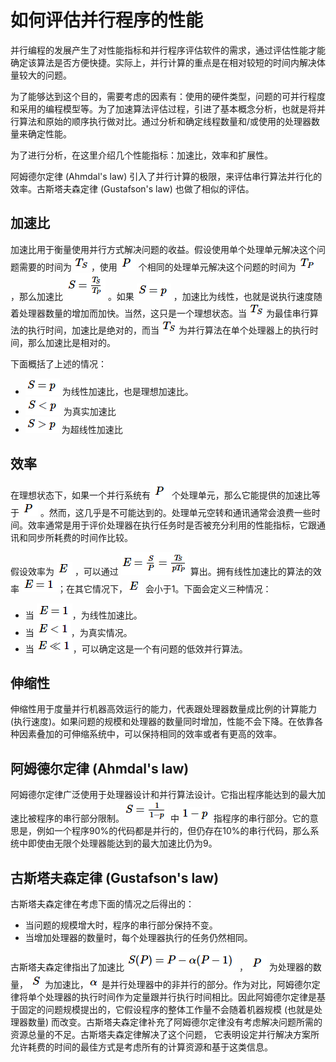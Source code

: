 # 如何评估并行程序的性能

并行编程的发展产生了对性能指标和并行程序评估软件的需求，通过评估性能才能确定该算法是否方便快捷。实际上，并行计算的重点是在相对较短的时间内解决体量较大的问题。

为了能够达到这个目的，需要考虑的因素有：使用的硬件类型，问题的可并行程度和采用的编程模型等。为了加速算法评估过程，引进了基本概念分析，也就是将并行算法和原始的顺序执行做对比。通过分析和确定线程数量和/或使用的处理器数量来确定性能。

为了进行分析，在这里介绍几个性能指标：加速比，效率和扩展性。

阿姆德尔定律 (Ahmdal\'s law) 引入了并行计算的极限，来评估串行算法并行化的效率。古斯塔夫森定律 (Gustafson\'s law) 也做了相似的评估。

## 加速比

加速比用于衡量使用并行方式解决问题的收益。假设使用单个处理单元解决这个问题需要的时间为 ![TS](../images/C1S6M_TS.png) ，使用 ![P](../images/C1S6M_PU.png) 个相同的处理单元解决这个问题的时间为 ![TP](../images/C1S6M_TP.png) ，那么加速比 ![S=TS/TP](../images/C1S6M_0.png) 。如果 ![S=p](../images/C1S6M_1.png) ，加速比为线性，也就是说执行速度随着处理器数量的增加而加快。当然，这只是一个理想状态。当 ![TS](../images/C1S6M_TS.png) 为最佳串行算法的执行时间，加速比是绝对的，而当 ![TS](../images/C1S6M_TS.png) 为并行算法在单个处理器上的执行时间，那么加速比是相对的。

下面概括了上述的情况：

-   ![S=p](../images/C1S6M_1.png) 为线性加速比，也是理想加速比。
-   ![S\<p](../images/C1S6M_5.png) 为真实加速比
-   ![S\>p](../images/C1S6M_6.png) 为超线性加速比

## 效率

在理想状态下，如果一个并行系统有 ![P](../images/C1S6M_PU.png) 个处理单元，那么它能提供的加速比等于 ![P](../images/C1S6M_PU.png) 。然而，这几乎是不可能达到的。处理单元空转和通讯通常会浪费一些时间。效率通常是用于评价处理器在执行任务时是否被充分利用的性能指标，它跟通讯和同步所耗费的时间作比较。

假设效率为 ![E](../images/C1S6M_E.png) ，可以通过 ![E=s/p](../images/C1S6M_2.png) 算出。拥有线性加速比的算法的效率 ![E=1](../images/C1S6M_7.png)；在其它情况下，![E](../images/C1S6M_E.png) 会小于1。下面会定义三种情况：

-   当 ![E=1](../images/C1S6M_7.png)，为线性加速比。
-   当 ![E\<1](../images/C1S6M_8.png)，为真实情况。
-   当 ![E\<\<1](../images/C1S6M_9.png)，可以确定这是一个有问题的低效并行算法。

## 伸缩性

伸缩性用于度量并行机器高效运行的能力，代表跟处理器数量成比例的计算能力 (执行速度)。如果问题的规模和处理器的数量同时增加，性能不会下降。在依靠各种因素叠加的可伸缩系统中，可以保持相同的效率或者有更高的效率。

## 阿姆德尔定律 (Ahmdal\'s law)

阿姆德尔定律广泛使用于处理器设计和并行算法设计。它指出程序能达到的最大加速比被程序的串行部分限制。![S=1/(1-p)](../images/C1S6M_3.png) 中 ![1-p](../images/C1S6M_10.png) 指程序的串行部分。它的意思是，例如一个程序90%的代码都是并行的，但仍存在10%的串行代码，那么系统中即使由无限个处理器能达到的最大加速比仍为9。

## 古斯塔夫森定律 (Gustafson\'s law)

古斯塔夫森定律在考虑下面的情况之后得出的：

-   当问题的规模增大时，程序的串行部分保持不变。
-   当增加处理器的数量时，每个处理器执行的任务仍然相同。

古斯塔夫森定律指出了加速比 ![S(P)=P-a(P-1)](../images/C1S6M_4.png) ， ![P](../images/C1S6M_PU.png) 为处理器的数量， ![S](../images/C1S6M_S.png) 为加速比，![alpha](../images/C1S6M_alpha.png) 是并行处理器中的非并行的部分。作为对比，阿姆德尔定律将单个处理器的执行时间作为定量跟并行执行时间相比。因此阿姆德尔定律是基于固定的问题规模提出的，它假设程序的整体工作量不会随着机器规模 (也就是处理器数量) 而改变。古斯塔夫森定律补充了阿姆德尔定律没有考虑解决问题所需的资源总量的不足。古斯塔夫森定律解决了这个问题， 它表明设定并行解决方案所允许耗费的时间的最佳方式是考虑所有的计算资源和基于这类信息。

